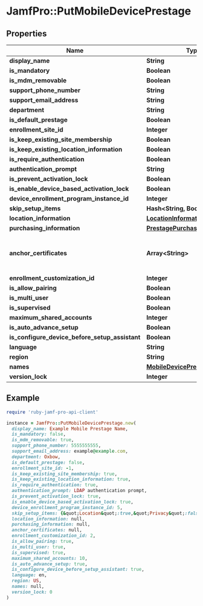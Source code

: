 # JamfPro::PutMobileDevicePrestage

## Properties

| Name | Type | Description | Notes |
| ---- | ---- | ----------- | ----- |
| **display_name** | **String** |  |  |
| **is_mandatory** | **Boolean** |  |  |
| **is_mdm_removable** | **Boolean** |  |  |
| **support_phone_number** | **String** |  |  |
| **support_email_address** | **String** |  |  |
| **department** | **String** |  |  |
| **is_default_prestage** | **Boolean** |  |  |
| **enrollment_site_id** | **Integer** |  |  |
| **is_keep_existing_site_membership** | **Boolean** |  |  |
| **is_keep_existing_location_information** | **Boolean** |  |  |
| **is_require_authentication** | **Boolean** |  |  |
| **authentication_prompt** | **String** |  |  |
| **is_prevent_activation_lock** | **Boolean** |  |  |
| **is_enable_device_based_activation_lock** | **Boolean** |  |  |
| **device_enrollment_program_instance_id** | **Integer** |  |  |
| **skip_setup_items** | **Hash&lt;String, Boolean&gt;** |  | [optional] |
| **location_information** | [**LocationInformation**](LocationInformation.md) |  |  |
| **purchasing_information** | [**PrestagePurchasingInformation**](PrestagePurchasingInformation.md) |  |  |
| **anchor_certificates** | **Array&lt;String&gt;** | The Base64 encoded PEM Certificate | [optional] |
| **enrollment_customization_id** | **Integer** |  | [optional] |
| **is_allow_pairing** | **Boolean** |  |  |
| **is_multi_user** | **Boolean** |  |  |
| **is_supervised** | **Boolean** |  |  |
| **maximum_shared_accounts** | **Integer** |  |  |
| **is_auto_advance_setup** | **Boolean** |  |  |
| **is_configure_device_before_setup_assistant** | **Boolean** |  |  |
| **language** | **String** |  | [optional] |
| **region** | **String** |  | [optional] |
| **names** | [**MobileDevicePrestageNames**](MobileDevicePrestageNames.md) |  | [optional] |
| **version_lock** | **Integer** |  | [optional] |

## Example

```ruby
require 'ruby-jamf-pro-api-client'

instance = JamfPro::PutMobileDevicePrestage.new(
  display_name: Example Mobile Prestage Name,
  is_mandatory: false,
  is_mdm_removable: true,
  support_phone_number: 5555555555,
  support_email_address: example@example.com,
  department: Oxbow,
  is_default_prestage: false,
  enrollment_site_id: -1,
  is_keep_existing_site_membership: true,
  is_keep_existing_location_information: true,
  is_require_authentication: true,
  authentication_prompt: LDAP authentication prompt,
  is_prevent_activation_lock: true,
  is_enable_device_based_activation_lock: true,
  device_enrollment_program_instance_id: 5,
  skip_setup_items: {&quot;Location&quot;:true,&quot;Privacy&quot;:false},
  location_information: null,
  purchasing_information: null,
  anchor_certificates: null,
  enrollment_customization_id: 2,
  is_allow_pairing: true,
  is_multi_user: true,
  is_supervised: true,
  maximum_shared_accounts: 10,
  is_auto_advance_setup: true,
  is_configure_device_before_setup_assistant: true,
  language: en,
  region: US,
  names: null,
  version_lock: 0
)
```

